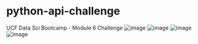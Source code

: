 # python-api-challenge
UCF Data Sci Bootcamp - Module 6 Challenge
![image](https://github.com/Yenorii/python-api-challenge/assets/144069387/78fbd00a-0be7-43d2-8220-6834049c2800)
![image](https://github.com/Yenorii/python-api-challenge/assets/144069387/ecf48a22-bcdc-4dbd-961a-805f877c954c)
![image](https://github.com/Yenorii/python-api-challenge/assets/144069387/5f69163d-7837-4093-ae7b-29d0a6400478)
![image](https://github.com/Yenorii/python-api-challenge/assets/144069387/af54bca6-3288-4700-b3ff-7e876d04ab15)
